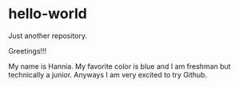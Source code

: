 # hello-world
Just another repository. 

Greetings!!!

My name is Hannia. My favorite color is blue and I am freshman but technically a junior. Anyways I am very excited to try Github.
